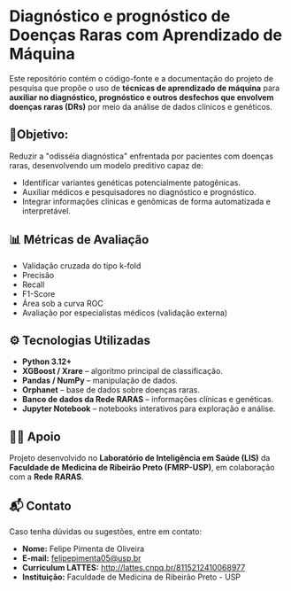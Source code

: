 # Diagnóstico e prognóstico de Doenças Raras com Aprendizado de Máquina

Este repositório contém o código-fonte e a documentação do projeto de pesquisa que propõe o uso de **técnicas de aprendizado de máquina** para **auxiliar no diagnóstico, prognóstico e outros desfechos que envolvem doenças raras (DRs)** por meio da análise de dados clínicos e genéticos.

## 🧬Objetivo: 
Reduzir a "odisséia diagnóstica" enfrentada por pacientes com doenças raras, desenvolvendo um modelo preditivo capaz de:

- Identificar variantes genéticas potencialmente patogênicas.
- Auxiliar médicos e pesquisadores no diagnóstico e prognóstico.
- Integrar informações clínicas e genômicas de forma automatizada e interpretável.


## 📊 Métricas de Avaliação
- Validação cruzada do tipo k-fold
- Precisão
- Recall
- F1-Score
- Área sob a curva ROC
- Avaliação por especialistas médicos (validação externa)

## ⚙️ Tecnologias Utilizadas

- **Python 3.12+**
- **XGBoost / Xrare** – algoritmo principal de classificação.
- **Pandas / NumPy** – manipulação de dados.
- **Orphanet** – base de dados sobre doenças raras.
- **Banco de dados da Rede RARAS** – informações clínicas e genéticas.
- **Jupyter Notebook** – notebooks interativos para exploração e análise.

## 👩‍⚕️ Apoio

Projeto desenvolvido no **Laboratório de Inteligência em Saúde (LIS)** da **Faculdade de Medicina de Ribeirão Preto (FMRP-USP)**, em colaboração com a **Rede RARAS**.

## 📬 Contato

Caso tenha dúvidas ou sugestões, entre em contato:

- **Nome:** Felipe Pimenta de Oliveira
- **E-mail:** felipepimenta05@usp.br
- **Curriculum LATTES:** http://lattes.cnpq.br/8115212410068977
- **Instituição:** Faculdade de Medicina de Ribeirão Preto - USP
